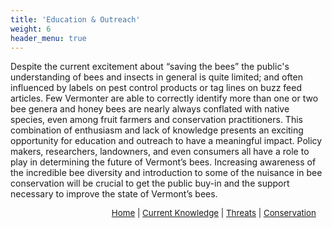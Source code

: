 ```yaml
---
title: 'Education & Outreach'
weight: 6
header_menu: true
---
```


Despite the current excitement about “saving the bees” the public's understanding of bees and insects in general is quite limited; and often influenced by labels on pest control products or tag lines on buzz feed articles. Few Vermonter are able to correctly identify more than one or two bee genera and honey bees are nearly always conflated with native species, even among fruit farmers and conservation practitioners. This combination of enthusiasm and lack of knowledge presents an exciting opportunity for education and outreach to have a meaningful impact. Policy makers, researchers, landowners, and even consumers all have a role to play in determining the future of Vermont’s bees. Increasing awareness of the incredible bee diversity and introduction to some of the nuisance in bee conservation will be crucial to get the public buy-in and the support necessary to improve the state of Vermont’s bees. 

<p style="font-size: 10pt; text-align: right; margin-right: 3%"><a href="https://vtecostudies.github.io/SoBees_LandingPage/">Home</a> | <a href="https://vtecostudies.github.io/SoBees_Current_Knowledge/">Current Knowledge</a> | <a href="https://vtecostudies.github.io/SoBees_Threats/">Threats</a> | <a href="https://vtecostudies.github.io/SoBees_Conservation/">Conservation</a></p>